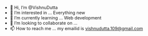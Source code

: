 - 👋 Hi, I’m @VishnuDutta
- 👀 I’m interested in ... Everything new
- 🌱 I’m currently learning ... Web development
- 💞️ I’m looking to collaborate on ... 
- 📫 How to reach me ... my emailid is vishnudutta.109@gmail.com

<!---
VishnuDutta/VishnuDutta is a ✨ special ✨ repository because its `README.md` (this file) appears on your GitHub profile.
You can click the Preview link to take a look at your changes.
--->
